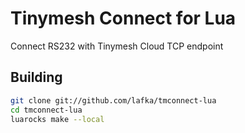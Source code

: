 # Tinymesh Connect for Lua

Connect RS232 with Tinymesh Cloud TCP endpoint


## Building

```bash
git clone git://github.com/lafka/tmconnect-lua
cd tmconnect-lua
luarocks make --local
```


